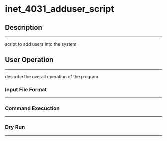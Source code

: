 # inet_4031_adduser_script


## **Description**
-------------------
script to add users into the system

## **User Operation**
---------------------
describe the overall operation of the program

### **Input File Format**
-------------------------


### **Command Execuction**
--------------------------


### **Dry Run**
---------------

